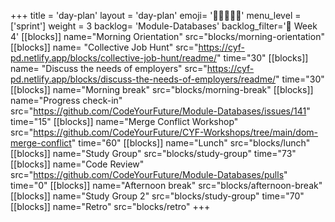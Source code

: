 +++
title = 'day-plan'
layout = 'day-plan'
emoji= '🧑🏽‍🤝‍🧑🏽'
menu_level = ['sprint']
weight = 3
backlog= 'Module-Databases'
backlog_filter='📅 Week 4'
[[blocks]]
name="Morning Orientation"
src="blocks/morning-orientation"
[[blocks]]
name= "Collective Job Hunt"
src="https://cyf-pd.netlify.app/blocks/collective-job-hunt/readme/"
time="30"
[[blocks]]
name= "Discuss the needs of employers"
src="https://cyf-pd.netlify.app/blocks/discuss-the-needs-of-employers/readme/"
time="30"
[[blocks]]
name="Morning break"
src="blocks/morning-break"
[[blocks]]
name="Progress check-in"
src="https://github.com/CodeYourFuture/Module-Databases/issues/141"
time="15"
[[blocks]]
name="Merge Conflict Workshop"
src="https://github.com/CodeYourFuture/CYF-Workshops/tree/main/dom-merge-conflict"
time="60"
[[blocks]]
name="Lunch"
src="blocks/lunch"
[[blocks]]
name="Study Group"
src="blocks/study-group"
time="73"
[[blocks]]
name="Code Review"
src="https://github.com/CodeYourFuture/Module-Databases/pulls"
time="0"
[[blocks]]
name="Afternoon break"
src="blocks/afternoon-break"
[[blocks]]
name="Study Group 2"
src="blocks/study-group"
time="70"
[[blocks]]
name="Retro"
src="blocks/retro"
+++
